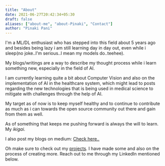 ```yaml
---
title: "About"
date: 2021-06-27T20:42:34+05:30
draft: false
aliases: ["about-me", "about-Pinaki", "Contact"]
author: "Pinaki Pani"
---
```


I'm a ML/DL enthusiast who has stepped into this field about 5 years ago and besides being lazy i am still learning day in day out, even while i sleep(no joke..I'm serious..I mean my models do..teehee).

My blogs/writings are a way to describe my thought process while i learn something new, especially in the field of AI.

I am currently learning quite a bit about Computer Vision and also on the implementation of AI in the healthcare system, which might lead to posts regarding the new technologies that is being used in medical science to mitigate with challenges through the help of AI.

My target as of now is to keep myself healthy and to continue to contribute as much as i can towards the open source community out there and gain from them as well.

As of something that keeps me pushing forward is always the will to learn. My _ikigai_.

I also post my blogs on medium: [Check here..](https://riesler.medium.com/few-basic-ideas-of-core-features-in-python-27bc62721009)

Oh make sure to check out my [projects](/projects/). I have made some and also on the process of creating more. Reach out to me through my LinkedIn mentioned below.
